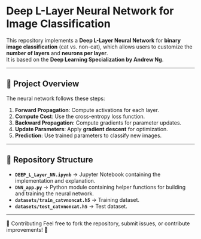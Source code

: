 # Deep L-Layer Neural Network for Image Classification  

This repository implements a **Deep L-Layer Neural Network** for **binary image classification** (cat vs. non-cat), which allows users to customize the **number of layers** and **neurons per layer**.  
It is based on the **Deep Learning Specialization by Andrew Ng**.

---

## 📌 Project Overview  

The neural network follows these steps:  
1. **Forward Propagation**: Compute activations for each layer.  
2. **Compute Cost**: Use the cross-entropy loss function.  
3. **Backward Propagation**: Compute gradients for parameter updates.  
4. **Update Parameters**: Apply **gradient descent** for optimization.  
5. **Prediction**: Use trained parameters to classify new images.  

---

## 📂 Repository Structure  

- **`DEEP_L_Layer_NN.ipynb`** → Jupyter Notebook containing the implementation and explanation.  
- **`DNN_app.py`** → Python module containing helper functions for building and training the neural network.  
- **`datasets/train_catvnoncat.h5`** → Training dataset.  
- **`datasets/test_catvnoncat.h5`** → Test dataset.  
---

🤝 Contributing
Feel free to fork the repository, submit issues, or contribute improvements! 🚀
